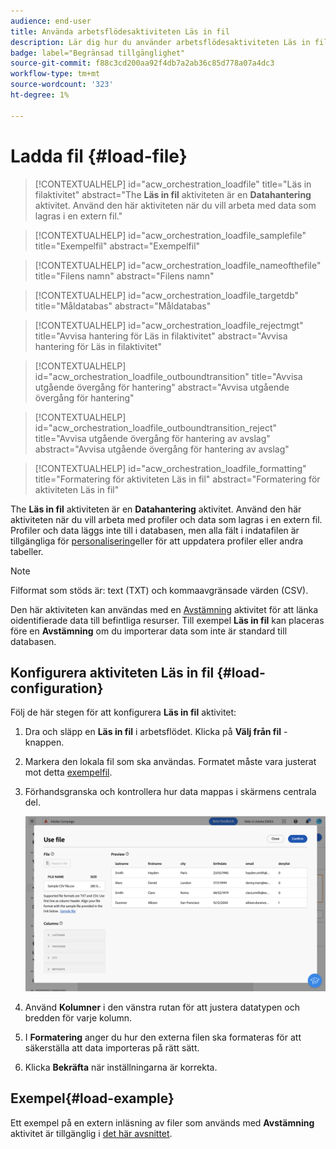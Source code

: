 ```yaml
---
audience: end-user
title: Använda arbetsflödesaktiviteten Läs in fil
description: Lär dig hur du använder arbetsflödesaktiviteten Läs in fil
badge: label="Begränsad tillgänglighet"
source-git-commit: f88c3cd200aa92f4db7a2ab36c85d778a07a4dc3
workflow-type: tm+mt
source-wordcount: '323'
ht-degree: 1%

---
```


# Ladda fil {#load-file}

>[!CONTEXTUALHELP]
>id="acw_orchestration_loadfile"
>title="Läs in filaktivitet"
>abstract="The **Läs in fil** aktiviteten är en **Datahantering** aktivitet. Använd den här aktiviteten när du vill arbeta med data som lagras i en extern fil."

>[!CONTEXTUALHELP]
>id="acw_orchestration_loadfile_samplefile"
>title="Exempelfil"
>abstract="Exempelfil"

>[!CONTEXTUALHELP]
>id="acw_orchestration_loadfile_nameofthefile"
>title="Filens namn"
>abstract="Filens namn"

>[!CONTEXTUALHELP]
>id="acw_orchestration_loadfile_targetdb"
>title="Måldatabas"
>abstract="Måldatabas"

>[!CONTEXTUALHELP]
>id="acw_orchestration_loadfile_rejectmgt"
>title="Avvisa hantering för Läs in filaktivitet"
>abstract="Avvisa hantering för Läs in filaktivitet"

>[!CONTEXTUALHELP]
>id="acw_orchestration_loadfile_outboundtransition"
>title="Avvisa utgående övergång för hantering"
>abstract="Avvisa utgående övergång för hantering"

>[!CONTEXTUALHELP]
>id="acw_orchestration_loadfile_outboundtransition_reject"
>title="Avvisa utgående övergång för hantering av avslag"
>abstract="Avvisa utgående övergång för hantering av avslag"

>[!CONTEXTUALHELP]
>id="acw_orchestration_loadfile_formatting"
>title="Formatering för aktiviteten Läs in fil"
>abstract="Formatering för aktiviteten Läs in fil"

The **Läs in fil** aktiviteten är en **Datahantering** aktivitet. Använd den här aktiviteten när du vill arbeta med profiler och data som lagras i en extern fil. Profiler och data läggs inte till i databasen, men alla fält i indatafilen är tillgängliga för [personalisering](../../personalization/gs-personalization.md)eller för att uppdatera profiler eller andra tabeller.

>[!NOTE]
>Filformat som stöds är: text (TXT) och kommaavgränsade värden (CSV).

Den här aktiviteten kan användas med en [Avstämning](reconciliation.md) aktivitet för att länka oidentifierade data till befintliga resurser. Till exempel **Läs in fil** kan placeras före en **Avstämning** om du importerar data som inte är standard till databasen.

## Konfigurera aktiviteten Läs in fil {#load-configuration}

Följ de här stegen för att konfigurera **Läs in fil** aktivitet:

1. Dra och släpp en **Läs in fil** i arbetsflödet. Klicka på **Välj från fil** -knappen.

1. Markera den lokala fil som ska användas. Formatet måste vara justerat mot detta [exempelfil](../../audience/file-audience.md#sample-file).

1. Förhandsgranska och kontrollera hur data mappas i skärmens centrala del.

   ![](../assets/load-file.png)

1. Använd **Kolumner** i den vänstra rutan för att justera datatypen och bredden för varje kolumn.

1. I **Formatering** anger du hur den externa filen ska formateras för att säkerställa att data importeras på rätt sätt.

1. Klicka **Bekräfta** när inställningarna är korrekta.

## Exempel{#load-example}

Ett exempel på en extern inläsning av filer som används med **Avstämning** aktivitet är tillgänglig i [det här avsnittet](reconciliation.md#example).
